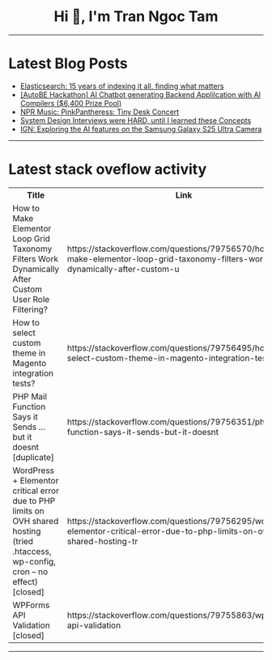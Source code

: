 <h1 align="center">Hi 👋, I'm Tran Ngoc Tam</h1>

---

# Latest Blog Posts 
<!-- BLOG-POST-LIST:START -->
- [Elasticsearch: 15 years of indexing it all, finding what matters](https://dev.to/xeraa/elasticsearch-15-years-of-indexing-it-all-finding-what-matters-2epk)
- [[AutoBE Hackathon] AI Chatbot generating Backend Applilcation with AI Compilers &lpar;$6,400 Prize Pool&rpar;](https://dev.to/samchon/autobe-hackathon-ai-chatbot-generating-backend-applilcation-with-ai-compilers-6400-prize-pool-3nob)
- [NPR Music: PinkPantheress: Tiny Desk Concert](https://dev.to/music_youtube/npr-music-pinkpantheress-tiny-desk-concert-4iof)
- [System Design Interviews were HARD, until I learned these Concepts](https://dev.to/somadevtoo/system-design-interviews-were-hard-until-i-learned-these-concepts-5c7d)
- [IGN: Exploring the AI features on the Samsung Galaxy S25 Ultra Camera](https://dev.to/gg_news/ign-exploring-the-ai-features-on-the-samsung-galaxy-s25-ultra-camera-3bhg)
<!-- BLOG-POST-LIST:END -->

---

# Latest stack oveflow activity
<table>
  <tr><th>Title</th><th>Link</th></tr>
  <!-- STACKOVERFLOW:START --><tr><td>How to Make Elementor Loop Grid Taxonomy Filters Work Dynamically After Custom User Role Filtering?</td><td>https://stackoverflow.com/questions/79756570/how-to-make-elementor-loop-grid-taxonomy-filters-work-dynamically-after-custom-u</td></tr><tr><td>How to select custom theme in Magento integration tests?</td><td>https://stackoverflow.com/questions/79756495/how-to-select-custom-theme-in-magento-integration-tests</td></tr><tr><td>PHP Mail Function Says it Sends ... but it doesnt [duplicate]</td><td>https://stackoverflow.com/questions/79756351/php-mail-function-says-it-sends-but-it-doesnt</td></tr><tr><td>WordPress + Elementor critical error due to PHP limits on OVH shared hosting &lpar;tried .htaccess, wp-config, cron – no effect&rpar; [closed]</td><td>https://stackoverflow.com/questions/79756295/wordpress-elementor-critical-error-due-to-php-limits-on-ovh-shared-hosting-tr</td></tr><tr><td>WPForms API Validation [closed]</td><td>https://stackoverflow.com/questions/79755863/wpforms-api-validation</td></tr><!-- STACKOVERFLOW:END -->
</table>

---


